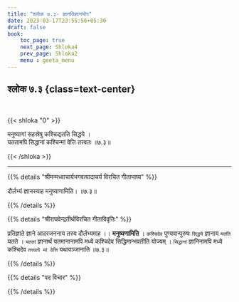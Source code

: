 ```yaml
---
title: "श्लोक ७.३- ज्ञानविज्ञानयोग"
date: 2023-03-17T23:55:56+05:30
draft: false
book:
    toc_page: true
    next_page: Shloka4
    prev_page: Shloka2
    menu : geeta_menu
---
```




## श्लोक ७.३ {class=text-center}

<br/>

{{< shloka  "0"  >}}

मनुष्याणां सहस्रेषु कश्चिद्यतति सिद्धये ।  
यततामपि सिद्धानां कश्चिन्मां वेत्ति तत्त्वतः ॥७.३॥

{{< /shloka >}}

---


{{% details "श्रीमन्मध्वाचार्यभगवत्पादाचर्य विरचित  गीताभाष्य" %}}

दौर्लभ्यं ज्ञानस्याह मनुष्याणामिति।  ॥७.३॥

{{% /details %}}



{{% details "श्रीराघवेन्द्रतीर्थविरचित गीताविवृतिः" %}}

प्रतिज्ञाते ज्ञाने आदरजननाय तस्य दौर्लभ्यमाह ।। **मनुष्यणामिति** ।
`कश्चिदेव` पुण्यवान्पुरुषः `सिद्धये` ज्ञानाय `यतति` यतते । 
`यततां` ज्ञानार्थं यतमानानामपि मध्ये कश्चिदेव सिद्धिमान्भवतीति योज्यम्‌ । 
`सिद्धानां` ज्ञानिनामपि मध्ये कश्चिदेव `तत्त्वतो मां वेत्ति` यथावञ्जानाति ॥७.३॥

{{% /details %}}



{{% details "पद विचार" %}}


{{% /details %}}

